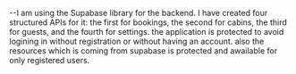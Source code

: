 --I am using the Supabase library for the backend. I have created four structured APIs for it: the first for bookings, the second for cabins, the third for guests, and the fourth for settings. the application is protected to avoid logining in without registration or without having an account. also the resources which is coming from supabase is protected and awailable for only registered users.
